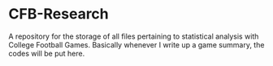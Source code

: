 # CFB-Research
A repository for the storage of all files pertaining to statistical analysis with College Football Games. Basically whenever I write up a game summary, the codes will be put here.
